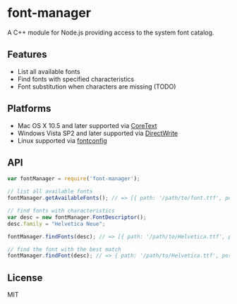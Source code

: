 # font-manager

A C++ module for Node.js providing access to the system font catalog.

## Features

* List all available fonts
* Find fonts with specified characteristics
* Font substitution when characters are missing (TODO)

## Platforms

* Mac OS X 10.5 and later supported via [CoreText](https://developer.apple.com/library/mac/documentation/Carbon/reference/CoreText_Framework_Ref/_index.html)
* Windows Vista SP2 and later supported via [DirectWrite](http://msdn.microsoft.com/en-us/library/windows/desktop/dd368038(v=vs.85).aspx)
* Linux supported via [fontconfig](http://www.freedesktop.org/software/fontconfig)

## API

```javascript
var fontManager = require('font-manager');

// list all available fonts
fontManager.getAvailableFonts(); // => [{ path: '/path/to/font.ttf', postscriptName: 'name' }, ...]

// find fonts with characteristics
var desc = new fontManager.FontDescriptor();
desc.family = "Helvetica Neue";

fontManager.findFonts(desc); // => [{ path: '/path/to/Helvetica.ttf', postscriptName: 'Helvetica-Regular' }, ...]

// find the font with the best match
fontManager.findFont(desc); // => { path: '/path/to/Helvetica.ttf', postscriptName: 'Helvetica-Regular' }
```

## License

MIT
